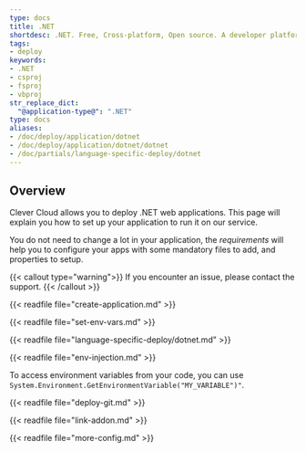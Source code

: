 ```yaml
---
type: docs
title: .NET
shortdesc: .NET. Free, Cross-platform, Open source. A developer platform for building all your apps.
tags:
- deploy
keywords:
- .NET
- csproj
- fsproj
- vbproj
str_replace_dict:
  "@application-type@": ".NET"
type: docs
aliases:
- /doc/deploy/application/dotnet
- /doc/deploy/application/dotnet/dotnet
- /doc/partials/language-specific-deploy/dotnet
---
```


## Overview

Clever Cloud allows you to deploy .NET web applications. This page will explain you how to set up your application to run it on our service.

You do not need to change a lot in your application, the *requirements* will help you to configure your apps with some mandatory files to add, and properties to setup.

{{< callout type="warning">}}
  If you encounter an issue, please contact the support.
{{< /callout >}}

{{< readfile file="create-application.md" >}}

{{< readfile file="set-env-vars.md" >}}

{{< readfile file="language-specific-deploy/dotnet.md" >}}

{{< readfile file="env-injection.md" >}}

To access environment variables from your code, you can use `System.Environment.GetEnvironmentVariable("MY_VARIABLE")"`.

{{< readfile file="deploy-git.md" >}}

{{< readfile file="link-addon.md" >}}

{{< readfile file="more-config.md" >}}